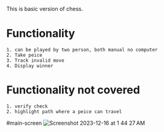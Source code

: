 This is basic version of chess.
# Functionality
    1. can be played by two person, both manual no computer
    2. Take peice
    3. Track invalid move
    4. Display winner

# Functionality not covered
    1. verify check
    2. highlight path where a peice can travel

#main-screen
![Screenshot 2023-12-16 at 1 44 27 AM](https://github.com/skarwa4491/JS/assets/34263660/84c2529a-9e71-46d4-a573-921876933dd3)
